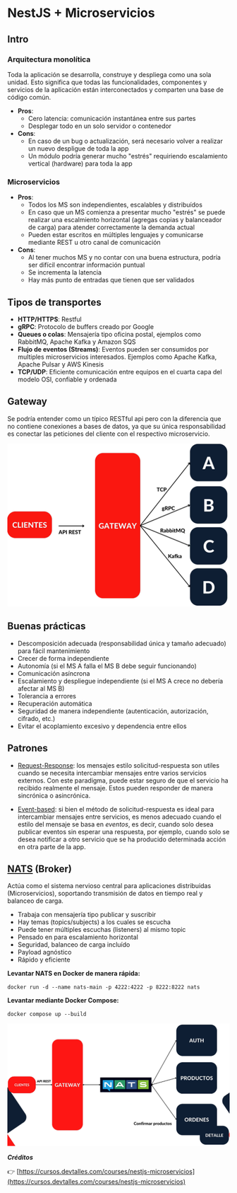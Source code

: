 # NestJS + Microservicios

## Intro

### Arquitectura monolítica

Toda la aplicación se desarrolla, construye y despliega como una sola unidad. Esto significa que todas las funcionalidades, componentes y servicios de la aplicación están interconectados y comparten una base de código común.

- **Pros**:
  - Cero latencia: comunicación instantánea entre sus partes
  - Desplegar todo en un solo servidor o contenedor
- **Cons**:
  - En caso de un bug o actualización, será necesario volver a realizar un nuevo despligue de toda la app
  - Un módulo podría generar mucho "estrés" requiriendo escalamiento vertical (hardware) para toda la app

### Microservicios

- **Pros**:
  - Todos los MS son independientes, escalables y distribuídos
  - En caso que un MS comienza a presentar mucho "estrés" se puede realizar una escalmiento horizontal (agregas copias y balanceador de carga) para atender correctamente la demanda actual
  - Pueden estar escritos en múltiples lenguajes y comunicarse mediante REST u otro canal de comunicación
- **Cons**:
  - Al tener muchos MS y no contar con una buena estructura, podría ser difícil encontrar información puntual
  - Se incrementa la latencia
  - Hay más punto de entradas que tienen que ser validados

## Tipos de transportes

- **HTTP/HTTPS**: Restful
- **gRPC**: Protocolo de buffers creado por Google
- **Queues o colas**: Mensajería tipo oficina postal,
  ejemplos como RabbitMQ, Apache Kafka y
  Amazon SQS
- **Flujo de eventos (Streams)**: Eventos pueden
  ser consumidos por multiples microservicios
  interesados. Ejemplos como Apache Kafka,
  Apache Pulsar y AWS Kinesis
- **TCP/UDP**: Eficiente comunicación entre
  equipos en el cuarta capa del modelo OSI,
  confiable y ordenada

## Gateway

Se podría entender como un típico RESTful api pero con la diferencia que no contiene conexiones a bases de datos, ya que su única responsabilidad es conectar las peticiones del cliente con el respectivo microservicio.

![Microservicios](/public/image.png)

## Buenas prácticas

- Descomposición adecuada (responsabilidad única y tamaño adecuado) para fácil mantenimiento
- Crecer de forma independiente
- Autonomía (si el MS A falla el MS B debe seguir funcionando)
- Comunicación asíncrona
- Escalamiento y despliegue independiente (si el MS A crece no debería afectar al MS B)
- Tolerancia a errores
- Recuperación automática
- Seguridad de manera independiente (autenticación, autorización, cifrado, etc.)
- Evitar el acoplamiento excesivo y dependencia entre ellos

## Patrones

- [Request-Response](https://docs.nestjs.com/microservices/basics#request-response): los mensajes estilo solicitud-respuesta son utiles cuando se necesita intercambiar mensajes entre varios servicios externos. Con este paradigma, puede estar seguro de que el servicio ha recibido realmente el mensaje. Estos pueden responder de manera sincrónica o asincrónica.

- [Event-based](https://docs.nestjs.com/microservices/basics#event-based): si bien el método de solicitud-respuesta es ideal para intercambiar mensajes entre servicios, es menos adecuado cuando el estilo del mensaje se basa en _eventos_, es decir, cuando solo desea publicar eventos sin esperar una respuesta, por ejemplo, cuando solo se desea notificar a otro servicio que se ha producido determinada acción en otra parte de la app.

## [NATS](https://nats.io/) (Broker)

Actúa como el sistema nervioso central para aplicaciones distribuidas (Microservicios), soportando transmisión de datos en tiempo real y balanceo de carga.

- Trabaja con mensajería tipo publicar y suscribir
- Hay temas (topics/subjects) a los cuales se escucha
- Puede tener múltiples escuchas (listeners) al mismo topic
- Pensado en para escalamiento horizontal
- Seguridad, balanceo de carga incluído
- Payload agnóstico
- Rápido y eficiente

**Levantar NATS en Docker de manera rápida:**

```shell
docker run -d --name nats-main -p 4222:4222 -p 8222:8222 nats
```

**Levantar mediante Docker Compose:**

```shell
docker compose up --build
```

![NATS](/public/image2.png)

**_Créditos_**

👉 [https://cursos.devtalles.com/courses/nestjs-microservicios](https://cursos.devtalles.com/courses/nestjs-microservicios)

